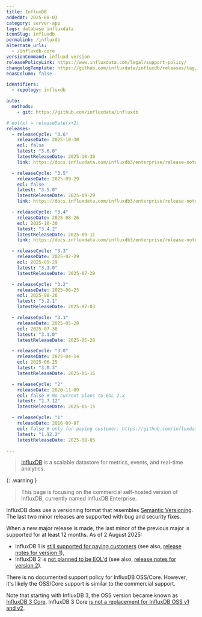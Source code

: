 ```yaml
---
title: InfluxDB
addedAt: 2025-08-03
category: server-app
tags: database influxdata
iconSlug: influxdb
permalink: /influxdb
alternate_urls:
  - /influxdb-core
versionCommand: influxd version
releasePolicyLink: https://www.influxdata.com/legal/support-policy/
changelogTemplate: https://github.com/influxdata/influxdb/releases/tag/v__LATEST__
eoasColumn: false

identifiers:
  - repology: influxdb

auto:
  methods:
    - git: https://github.com/influxdata/influxdb

# eol(x) = releaseDate(x+2)
releases:
  - releaseCycle: "3.6"
    releaseDate: 2025-10-30
    eol: false
    latest: "3.6.0"
    latestReleaseDate: 2025-10-30
    link: https://docs.influxdata.com/influxdb3/enterprise/release-notes/#v360

  - releaseCycle: "3.5"
    releaseDate: 2025-09-29
    eol: false
    latest: "3.5.0"
    latestReleaseDate: 2025-09-29
    link: https://docs.influxdata.com/influxdb3/enterprise/release-notes/#v350

  - releaseCycle: "3.4"
    releaseDate: 2025-08-26
    eol: 2025-10-30
    latest: "3.4.2"
    latestReleaseDate: 2025-09-11
    link: https://docs.influxdata.com/influxdb3/enterprise/release-notes/#v340

  - releaseCycle: "3.3"
    releaseDate: 2025-07-29
    eol: 2025-09-29
    latest: "3.3.0"
    latestReleaseDate: 2025-07-29

  - releaseCycle: "3.2"
    releaseDate: 2025-06-25
    eol: 2025-08-26
    latest: "3.2.1"
    latestReleaseDate: 2025-07-03

  - releaseCycle: "3.1"
    releaseDate: 2025-05-28
    eol: 2025-07-30
    latest: "3.1.0"
    latestReleaseDate: 2025-05-28

  - releaseCycle: "3.0"
    releaseDate: 2025-04-14
    eol: 2025-06-25
    latest: "3.0.3"
    latestReleaseDate: 2025-05-15

  - releaseCycle: "2"
    releaseDate: 2020-11-09
    eol: false # No current plans to EOL 2.x
    latest: "2.7.12"
    latestReleaseDate: 2025-05-15

  - releaseCycle: "1"
    releaseDate: 2016-09-07
    eol: false # only for paying customer: https://github.com/influxdata/influxdb/issues/25045#issuecomment-2153063103
    latest: "1.12.2"
    latestReleaseDate: 2025-08-05

---
```


> [InfluxDB](https://github.com/influxdata/influxdb) is a scalable datastore for metrics, events, and real-time analytics.

{: .warning }

> This page is focusing on the commercial self-hosted version of InfluxDB, currently named InfluxDB Enterprise.

InfluxDB does use a versioning format that resembles [Semantic Versioning](https://semver.org/).
The last two minor releases are supported with bug and security fixes.

When a new major release is made, the last minor of the previous major is supported for at least 12 months.
As of 2 August 2025:

- InfluxDB 1 is [still supported for paying customers](https://github.com/influxdata/influxdb/issues/25045#issuecomment-2153063103)
  (see also, [release notes for version 1](https://docs.influxdata.com/enterprise_influxdb/v1/about-the-project/release-notes/)),
- InfluxDB 2 is [not planned to be EOL'd](https://community.influxdata.com/t/questions-about-influxdb-3-enterprise-free-tier-for-home-users-and-the-future-of-influxdb-v2/57028)
  (see also, [release notes for version 2](https://docs.influxdata.com/influxdb/v2/reference/release-notes/influxdb/)).

There is no documented support policy for InfluxDB OSS/Core.
However, it's likely the OSS/Core support is similar to the commercial support.

Note that starting with InfluxDB 3, the OSS version became known as [InfluxDB 3 Core](https://www.influxdata.com/blog/influxdb-3-oss-ga/).
InfluxDB 3 Core [is not a replacement for InfluxDB OSS v1 and v2](https://en.wikipedia.org/wiki/InfluxDB#InfluxDB_3_changes_open_source_offerings).
